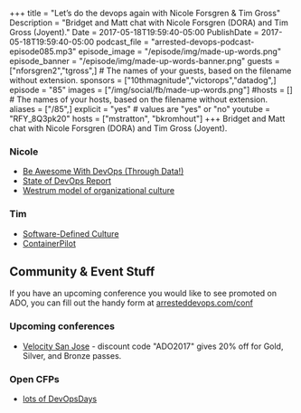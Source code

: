 +++
title = "Let’s do the devops again with Nicole Forsgren & Tim Gross"
Description = "Bridget and Matt chat with Nicole Forsgren (DORA) and Tim Gross (Joyent)."
Date = 2017-05-18T19:59:40-05:00
PublishDate = 2017-05-18T19:59:40-05:00
podcast_file = "arrested-devops-podcast-episode085.mp3"
episode_image = "/episode/img/made-up-words.png"
episode_banner = "/episode/img/made-up-words-banner.png"
guests = ["nforsgren2","tgross",] # The names of your guests, based on the filename without extension.
sponsors = ["10thmagnitude","victorops","datadog",]
episode = "85"
images = ["/img/social/fb/made-up-words.png"]
#hosts = [] # The names of your hosts, based on the filename without extension.
aliases = ["/85",]
explicit = "yes" # values are "yes" or "no"
youtube = "RFY_8Q3pk20"
hosts = ["mstratton", "bkromhout"]
+++
Bridget and Matt chat with Nicole Forsgren (DORA) and Tim Gross (Joyent).

### Nicole
* [Be Awesome With DevOps (Through Data!)](https://gotochgo.com/2017/sessions/42)
* [State of DevOps Report](https://devops-research.com/research.html)
* [Westrum model of organizational culture](https://continuousdelivery.com/implementing/culture/)

### Tim
* [Software-Defined Culture](https://gotochgo.com/2017/sessions/43)
* [ContainerPilot](https://www.joyent.com/containerpilot)


## Community & Event Stuff

If you have an upcoming conference you would like to see promoted on ADO, you can fill out the handy form at [arresteddevops.com/conf](https://arresteddevops.com/conf)

### Upcoming conferences

- [Velocity San Jose](https://conferences.oreilly.com/velocity/vl-ca) - discount code "ADO2017" gives 20% off for Gold, Silver, and Bronze passes.

### Open CFPs

* [lots of DevOpsDays](https://devopsdays.org/speaking)
